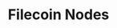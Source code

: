 ---
title: "Filecoin Nodes"
bookCollapseSection: true
weight: 1
dashboardAudit: 1
dashboardState: incomplete
dashboardInterface: stable
---